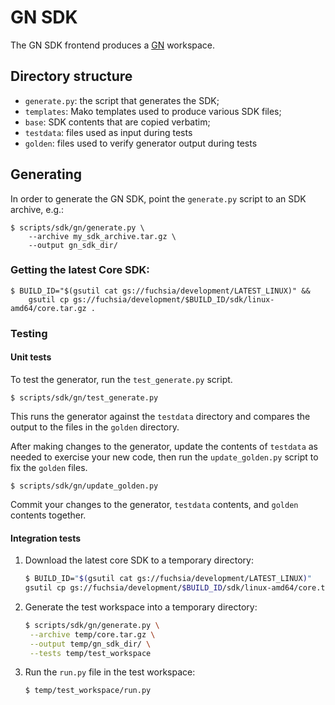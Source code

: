 # GN SDK

The GN SDK frontend produces a [GN](https://gn.googlesource.com/gn/+/refs/heads/master/README.md) workspace.

## Directory structure

- `generate.py`: the script that generates the SDK;
- `templates`: Mako templates used to produce various SDK files;
- `base`: SDK contents that are copied verbatim;
- `testdata`: files used as input during tests
- `golden`: files used to verify generator output during tests

## Generating

In order to generate the GN SDK, point the `generate.py` script to an
SDK archive, e.g.:

```shell
$ scripts/sdk/gn/generate.py \
    --archive my_sdk_archive.tar.gz \
    --output gn_sdk_dir/
```

### Getting the latest Core SDK:

```shell
$ BUILD_ID="$(gsutil cat gs://fuchsia/development/LATEST_LINUX)" &&
    gsutil cp gs://fuchsia/development/$BUILD_ID/sdk/linux-amd64/core.tar.gz .
```

### Testing

#### Unit tests

To test the generator, run the `test_generate.py` script.

```shell
$ scripts/sdk/gn/test_generate.py
```

This runs the generator against the `testdata` directory and compares the output
to the files in the `golden` directory.

After making changes to the generator, update the contents of `testdata` as
needed to exercise your new code, then run the `update_golden.py` script to fix
the `golden` files.

```shell
$ scripts/sdk/gn/update_golden.py
```

Commit your changes to the generator, `testdata` contents, and `golden` contents
together.

#### Integration tests

1. Download the latest core SDK to a temporary directory:

   ```sh
   $ BUILD_ID="$(gsutil cat gs://fuchsia/development/LATEST_LINUX)"
   gsutil cp gs://fuchsia/development/$BUILD_ID/sdk/linux-amd64/core.tar.gz temp/core.tar.gz
   ```
1. Generate the test workspace into a temporary directory:

   ```sh
   $ scripts/sdk/gn/generate.py \
    --archive temp/core.tar.gz \
    --output temp/gn_sdk_dir/ \
    --tests temp/test_workspace
   ```

1. Run the `run.py` file in the test workspace:

   ```sh
   $ temp/test_workspace/run.py
   ```
